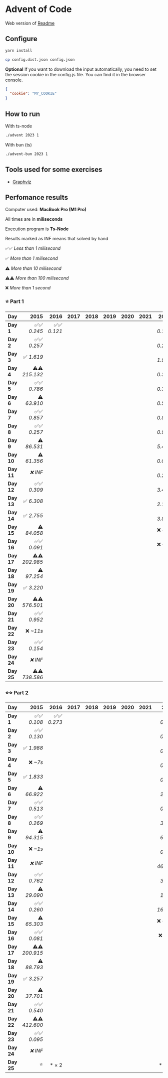 # Advent of Code

Web version of [Readme](./README.web.md)

## Configure

```sh
yarn install
```

```sh
cp config.dist.json config.json
```

**Optional** If you want to download the input automatically, you need to set the session cookie in the config.js file. You can find it in the browser console.

```json
{
  "cookie": "MY_COOKIE"
}
```

## How to run

With ts-node

```sh
./advent 2023 1
```

With bun (ts)

```sh
./advent-bun 2023 1
```

## Tools used for some exercises

* [Graphviz](https://graphviz.org)

## Perfomance results

Computer used: **MacBook Pro (M1 Pro)**

All times are in **miliseconds**

Execution program is **Ts-Node**

Results marked as INF means that solved by hand

✅✅ _Less than 1 milisecond_

✅ _More than 1 milisecond_

⚠️ _More than 10 milisecond_

⚠️⚠️ _More than 100 milisecond_

❌ _More than 1 second_



### ⭐️ Part 1

| **Day** | **2015** | **2016** | **2017** | **2018** | **2019** | **2020** | **2021** | **2022** | **2023** |
|---------|---------:|---------:|---------:|---------:|---------:|---------:|---------:|---------:|---------:|
| **Day 1** | ✅✅ _0.245_ | ✅✅ _0.121_ |         |         |         |         |         | ✅✅ _0.168_ | ✅✅ _0.640_ |
| **Day 2** | ✅✅ _0.257_ |         |         |         |         |         |         | ✅✅ _0.261_ | ✅✅ _0.106_ |
| **Day 3** | ✅ _1.619_ |         |         |         |         |         |         | ✅ _1.967_ | ✅✅ _0.207_ |
| **Day 4** | ⚠️⚠️ _215.132_ |         |         |         |         |         |         | ✅✅ _0.359_ | ✅✅ _0.426_ |
| **Day 5** | ✅✅ _0.786_ |         |         |         |         |         |         | ✅✅ _0.394_ | ✅✅ _0.364_ |
| **Day 6** | ⚠️ _63.910_ |         |         |         |         |         |         | ✅✅ _0.503_ | ✅✅ _0.047_ |
| **Day 7** | ✅✅ _0.857_ |         |         |         |         |         |         | ✅✅ _0.849_ | ✅ _2.683_ |
| **Day 8** | ✅✅ _0.257_ |         |         |         |         |         |         | ✅✅ _0.970_ | ✅ _1.333_ |
| **Day 9** | ⚠️ _86.531_ |         |         |         |         |         |         | ✅ _5.441_ | ✅✅ _0.002_ |
| **Day 10** | ⚠️ _61.356_ |         |         |         |         |         |         | ✅✅ _0.095_ | ✅ _1.763_ |
| **Day 11** | _❌ INF_ |         |         |         |         |         |         | ✅✅ _0.298_ | ✅ _7.652_ |
| **Day 12** | ✅✅ _0.309_ |         |         |         |         |         |         | ✅ _3.428_ | ⚠️ _23.652_ |
| **Day 13** | ✅ _6.308_ |         |         |         |         |         |         | ✅ _2.149_ | ✅ _2.605_ |
| **Day 14** | ✅ _2.755_ |         |         |         |         |         |         | ✅ _3.865_ | ✅ _3.359_ |
| **Day 15** | ⚠️ _84.058_ |         |         |         |         |         |         | ❌ _~4s_ | ✅✅ _0.928_ |
| **Day 16** | ✅✅ _0.091_ |         |         |         |         |         |         | ❌ _~6s_ | ✅ _6.538_ |
| **Day 17** | ⚠️⚠️ _202.985_ |         |         |         |         |         |         |         | ⚠️⚠️ _731.511_ |
| **Day 18** | ⚠️ _97.254_ |         |         |         |         |         |         |         | ✅✅ _0.195_ |
| **Day 19** | ✅ _3.220_ |         |         |         |         |         |         |         | ✅ _1.710_ |
| **Day 20** | ⚠️⚠️ _576.501_ |         |         |         |         |         |         |         | ⚠️ _11.904_ |
| **Day 21** | ✅✅ _0.952_ |         |         |         |         |         |         |         | ⚠️ _47.542_ |
| **Day 22** | ❌ _~11s_ |         |         |         |         |         |         |         | ⚠️⚠️ _209.524_ |
| **Day 23** | ✅✅ _0.154_ |         |         |         |         |         |         |         | ✅ _1.384_ |
| **Day 24** | _❌ INF_ |         |         |         |         |         |         |         | ⚠️ _35.310_ |
| **Day 25** | ⚠️⚠️ _738.586_ |         |         |         |         |         |         |         | _❌ INF_ |


### ⭐️⭐️ Part 2

| **Day** | **2015** | **2016** | **2017** | **2018** | **2019** | **2020** | **2021** | **2022** | **2023** |
|---------|---------:|---------:|---------:|---------:|---------:|---------:|---------:|---------:|---------:|
| **Day 1** | ✅✅ _0.108_ | ✅✅ _0.273_ |         |         |         |         |         | ✅✅ _0.108_ | ✅ _1.598_ |
| **Day 2** | ✅✅ _0.130_ |         |         |         |         |         |         | ✅✅ _0.246_ | ✅✅ _0.103_ |
| **Day 3** | ✅ _1.988_ |         |         |         |         |         |         | ✅✅ _0.325_ | ✅✅ _0.106_ |
| **Day 4** | ❌ _~7s_ |         |         |         |         |         |         | ✅✅ _0.219_ | ✅✅ _0.475_ |
| **Day 5** | ✅ _1.833_ |         |         |         |         |         |         | ✅✅ _0.430_ | ❌ _~8m_ |
| **Day 6** | ⚠️ _66.922_ |         |         |         |         |         |         | ✅ _2.169_ | ✅✅ _0.041_ |
| **Day 7** | ✅✅ _0.513_ |         |         |         |         |         |         | ✅✅ _0.451_ | ✅ _5.344_ |
| **Day 8** | ✅✅ _0.269_ |         |         |         |         |         |         | ✅ _3.299_ | ✅ _6.380_ |
| **Day 9** | ⚠️ _94.315_ |         |         |         |         |         |         | ✅ _6.718_ | ✅✅ _0.001_ |
| **Day 10** | ❌ _~1s_ |         |         |         |         |         |         | ✅✅ _0.186_ | ✅ _6.533_ |
| **Day 11** | _❌ INF_ |         |         |         |         |         |         | ⚠️ _46.745_ | ✅ _5.165_ |
| **Day 12** | ✅✅ _0.762_ |         |         |         |         |         |         | ✅ _3.141_ | ⚠️⚠️ _528.548_ |
| **Day 13** | ⚠️ _29.090_ |         |         |         |         |         |         | ✅ _1.099_ | ✅✅ _0.569_ |
| **Day 14** | ✅✅ _0.260_ |         |         |         |         |         |         | ⚠️ _16.992_ | ⚠️⚠️ _482.525_ |
| **Day 15** | ⚠️ _65.303_ |         |         |         |         |         |         | ❌ _~26s_ | ✅ _1.341_ |
| **Day 16** | ✅✅ _0.081_ |         |         |         |         |         |         | ❌ _~3m_ | ❌ _~1s_ |
| **Day 17** | ⚠️⚠️ _200.915_ |         |         |         |         |         |         |         | ❌ _~2s_ |
| **Day 18** | ⚠️ _88.793_ |         |         |         |         |         |         |         | ✅✅ _0.112_ |
| **Day 19** | ✅ _3.257_ |         |         |         |         |         |         |         | ✅ _2.112_ |
| **Day 20** | ⚠️ _37.701_ |         |         |         |         |         |         |         | ⚠️ _17.168_ |
| **Day 21** | ✅✅ _0.540_ |         |         |         |         |         |         |         | ❌ _~18s_ |
| **Day 22** | ⚠️⚠️ _412.600_ |         |         |         |         |         |         |         | ❌ _~1m_ |
| **Day 23** | ✅✅ _0.095_ |         |         |         |         |         |         |         | ❌ _~5s_ |
| **Day 24** | _❌ INF_ |         |         |         |         |         |         |         | ❌ _~6s_ |
| **Day 25** | ⭐️ | * × 2        |         |         |         |         |         | * × 32        | ⭐️ |
